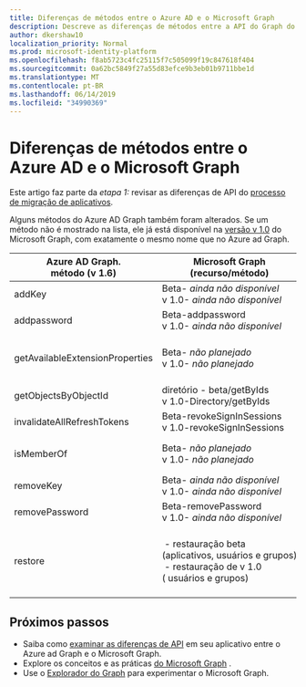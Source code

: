 ```yaml
---
title: Diferenças de métodos entre o Azure AD e o Microsoft Graph
description: Descreve as diferenças de métodos entre a API do Graph do Azure Active Directory (Azure AD) e a API do Microsoft Graph (REST).
author: dkershaw10
localization_priority: Normal
ms.prod: microsoft-identity-platform
ms.openlocfilehash: f8ab5723c4fc25115f7c505099f19c847618f404
ms.sourcegitcommit: 0a62bc5849f27a55d83efce9b3eb01b9711bbe1d
ms.translationtype: MT
ms.contentlocale: pt-BR
ms.lasthandoff: 06/14/2019
ms.locfileid: "34990369"
---
```

# <a name="method-differences-between-azure-ad-and-microsoft-graph"></a>Diferenças de métodos entre o Azure AD e o Microsoft Graph

Este artigo faz parte da *etapa 1:* revisar as diferenças de API do [processo de migração de aplicativos](migrate-azure-ad-graph-planning-checklist.md).

Alguns métodos do Azure AD Graph também foram alterados.  Se um método não é mostrado na lista, ele já está disponível na [versão v 1.0](/graph/api/overview?view=graph-rest-1.0) do Microsoft Graph, com exatamente o mesmo nome que no Azure ad Graph.

|Azure AD Graph. <br>método (v 1.6) |Microsoft Graph<br>(recurso/método)|Comments|
|---|---|---|
| addKey | Beta- _ainda não disponível_ <br> v 1.0- _ainda não disponível_ | Planejado, mas ainda não disponível. | 
| addpassword | Beta-addpassword <br> v 1.0- _ainda não disponível_ | |
| getAvailableExtensionProperties | Beta- _não planejado_ <br> v 1.0- _não planejado_ | Não planejado no momento; pode ser revisitado com base na demanda. |
| getObjectsByObjectId | diretório&nbsp;-&nbsp;beta/getByIds <br> v 1.0-Directory/getByIds | |
| invalidateAllRefreshTokens | Beta-revokeSignInSessions <br> v 1.0-revokeSignInSessions | |
| isMemberOf | Beta- _não planejado_ <br> v 1.0- _não planejado_ | Use checkMemberGroups em vez disso. |
| removeKey | Beta- _ainda não disponível_ <br> v 1.0- _ainda não disponível_ | Planejado, mas ainda não disponível. | 
| removePassword | Beta-removePassword <br> v 1.0- _ainda não disponível_ | |
| restore | &nbsp;-&nbsp;restauração&nbsp;beta (aplicativos,&nbsp;usuários&nbsp;e&nbsp;grupos)<br> &nbsp;-&nbsp;restauração&nbsp;de v 1.0 (&nbsp;usuários&nbsp;e grupos) | Você também pode exibir aplicativos, usuários e grupos excluídos e excluí-los permanentemente. |

## <a name="next-steps"></a>Próximos passos

- Saiba como [examinar as diferenças de API](migrate-azure-ad-graph-audit-api-use.md) em seu aplicativo entre o Azure ad Graph e o Microsoft Graph.
- Explore os conceitos e as práticas [do Microsoft Graph](/graph/overview) .
- Use o [Explorador do Graph](https://aka.ms/ge) para experimentar o Microsoft Graph.
